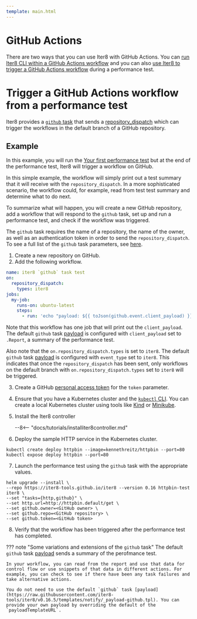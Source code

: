```yaml
---
template: main.html
---
```


# GitHub Actions

There are two ways that you can use Iter8 with GitHub Actions. You can [run Iter8 CLI within a GitHub Actions workflow](#use-iter8-in-a-github-actions-workflow) and you can also [use Iter8 to trigger a GitHub Actions workflow](#use-iter8-to-trigger-a-github-actions-workflow) during a performance test.

# Trigger a GitHub Actions workflow from a performance test

Iter8 provides a [`github` task](../../user-guide/tasks/github.md) that sends a [repository_dispatch](https://docs.github.com/en/developers/webhooks-and-events/webhooks/webhook-events-and-payloads#repository_dispatch) which can trigger the workflows in the default branch of a GitHub repository.

## Example

In this example, you will run the [Your first performance test](../../getting-started/first-performance.md) but at the end of the performance test, Iter8 will trigger a workflow on GitHub.

In this simple example, the workflow will simply print out a test summary that it will receive with the `repository_dispatch`. In a more sophisticated scenario, the workflow could, for example, read from test test summary and determine what to do next.

To summarize what will happen, you will create a new GitHub repository, add a workflow that will respond to the `github` task, set up and run a performance test, and check if the workflow was triggered.

The `github` task requires the name of a repository, the name of the owner, as well as an authentication token in order to send the `repository_dispatch`. To see a full list of the `github` task parameters, see [here](../../user-guide/tasks/github.md#parameters).

1. Create a new repository on GitHub.
2. Add the following workflow.

```yaml
name: iter8 `github` task test
on:
  repository_dispatch:
    types: iter8
jobs:
  my-job:
    runs-on: ubuntu-latest
    steps:
      - run: 'echo "payload: ${{ toJson(github.event.client_payload) }}"'
```

Note that this workflow has one job that will print out the `client_payload`. The default `github` task [payload](https://raw.githubusercontent.com/iter8-tools/iter8/v0.16.5/templates/notify/_payload-github.tpl) is configured with `client_payload` set to `.Report`, a summary of the performance test.

Also note that the `on.repository_dispatch.types` is set to `iter8`. The default `github` task [payload](https://raw.githubusercontent.com/iter8-tools/iter8/v0.16.5/templates/notify/_payload-github.tpl) is configured with `event_type` set to `iter8`. This indicates that once the `repository_dispatch` has been sent, only workflows on the default branch with `on.repository_dispatch.types` set to `iter8` will be triggered.

3. Create a GitHub [personal access token](https://docs.github.com/en/authentication/keeping-your-account-and-data-secure/creating-a-personal-access-token) for the `token` parameter.
4. Ensure that you have a Kubernetes cluster and the [`kubectl` CLI](https://kubernetes.io/docs/reference/kubectl/). You can create a local Kubernetes cluster using tools like [Kind](https://kind.sigs.k8s.io/) or [Minikube](https://minikube.sigs.k8s.io/docs/).
5. Install the Iter8 controller

    --8<-- "docs/tutorials/installiter8controller.md"
    
6. Deploy the sample HTTP service in the Kubernetes cluster.
```shell
kubectl create deploy httpbin --image=kennethreitz/httpbin --port=80
kubectl expose deploy httpbin --port=80
```
7. Launch the performance test using the `github` task with the appropriate values.
```shell
helm upgrade --install \
--repo https://iter8-tools.github.io/iter8 --version 0.16 httpbin-test iter8 \
--set "tasks={http,github}" \
--set http.url=http://httpbin.default/get \
--set github.owner=<GitHub owner> \
--set github.repo=<GitHub repository> \
--set github.token=<GitHub token>
```
8. Verify that the workflow has been triggered after the performance test has completed.

??? note "Some variations and extensions of the `github` task"
    The default `github` task [payload](https://raw.githubusercontent.com/iter8-tools/iter8/v0.16.5/templates/notify/_payload-github.tpl) sends a summary of the perofmance test. 
    
    In your workflow, you can read from the report and use that data for control flow or use snippets of that data in different actions. For example, you can check to see if there have been any task failures and take alternative actions.

    You do not need to use the default `github` task [payload](https://raw.githubusercontent.com/iter8-tools/iter8/v0.16.5/templates/notify/_payload-github.tpl). You can provide your own payload by overriding the default of the `payloadTemplateURL`.